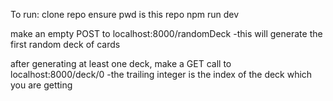 To run:
clone repo
ensure pwd is this repo
npm run dev

make an empty POST to localhost:8000/randomDeck
-this will generate the first random deck of cards

after generating at least one deck, make a GET call to localhost:8000/deck/0
-the trailing integer is the index of the deck which you are getting

